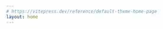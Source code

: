 ```yaml
---
# https://vitepress.dev/reference/default-theme-home-page
layout: home
---
```


<script setup>
  import Hero from './components/Hero.vue';
</script>

<Hero />